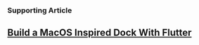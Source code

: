 ### Supporting Article

## [Build a MacOS Inspired Dock With Flutter](https://rutvik.codes/build-a-macos-inspired-dock-with-flutter)
